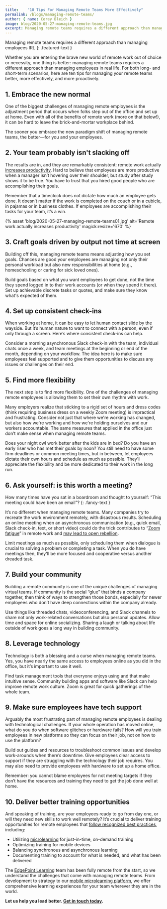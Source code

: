 ```yaml
---
title:    "10 Tips For Managing Remote Teams More Effectively"
permalink: /blogs/managing-remote-teams/
author: { name: Corey Bleich }
image: blog/2020-05-27-managing-remote-teams.jpg
excerpt: Managing remote teams requires a different approach than managing employees in real life. Here's how to do it effectively. 
---
```


Managing remote teams requires a different approach than managing employees IRL
{: .featured-text }

Whether you are entering the brave new world of remote work out of choice or necessity, one thing is better: managing remote teams requires a different approach than managing employees in real life. For both long- and short-term scenarios, here are ten tips for managing your remote teams better, more effectively, and more proactively. 

## 1. Embrace the new normal 

One of the biggest challenges of managing remote employees is the adjustment period that occurs when folks step out of the office and set up at home. Even with all of the benefits of remote work (more on that below!), it can be hard to leave the brick-and-mortar workplace behind. 

The sooner you embrace the new paradigm shift of managing remote teams, the better—for you and your employees.

## 2. Your team probably isn't slacking off 

The results are in, and they are remarkably consistent: remote work actually [increases productivity](https://www.inc.com/scott-mautz/a-2-year-stanford-study-shows-astonishing-productivity-boost-of-working-from-home.html). Hard to believe that employees are more productive when a manager isn’t hovering over their shoulder, but study after study shows it to be true. You have to trust that you hired good people who are accomplishing their goals.

Remember that a timeclock does not dictate how much an employee gets done. It doesn’t matter if the work is completed on the couch or in a cubicle, in pajamas or in business clothes.  If employees are accomplishing their tasks for your team, it’s a win.

{% asset 'blog/2020-05-27-managing-remote-teams01.jpg'
   alt='Remote work actually increases productivity'
   magick:resize='670' %}


## 3. Craft goals driven by output not time at screen

Building off this, managing remote teams means adjusting how you set goals. Chances are good your employees are managing not only their personal workload but also new responsibilities at home (e.g., homeschooling or caring for sick loved ones). 

Build goals based on what you want employees to get done, not the time they spend logged in to their work accounts (or when they spend it there). Set up achievable discrete tasks or quotes, and make sure they know what's expected of them. 

## 4. Set up consistent check-ins 

When working at home, it can be easy to let human contact slide by the wayside. But it’s human nature to want to connect with a person, even if only through a screen. Here’s where consistent check-ins can help. 

Consider a morning asynchronous Slack check-in with the team, individual chats once a week, and team meetings at the beginning or end of the month, depending on your workflow. The idea here is to make sure employees feel supported and to give them opportunities to discuss any issues or challenges on their end. 

## 5. Find more flexibility 

The next step is to find more flexibility. One of the challenges of managing remote employees is allowing them to set their own rhythm with work. 

Many employers realize that sticking to a rigid set of hours and dress codes (think requiring business dress on a weekly Zoom meeting) is impractical and frustrating. Consider not just that where we're working has changed, but also how we're working and how we're holding ourselves and our workers accountable. The same measures that applied in the office just don’t make sense when managing remote teams. 

Does your night owl work better after the kids are in bed? Do you have an early riser who has met their goals by noon? You still need to have some firm deadlines or common meeting times, but in between, let employees dictate their own hours and schedule as much as possible. They'll appreciate the flexibility and be more dedicated to their work in the long run. 

## 6. Ask yourself: is this worth a meeting? 

How many times have you sat in a boardroom and thought to yourself: “This meeting could have been an email”?
{: .fancy-text }

It’s no different when managing remote teams. Many companies try to recreate the work environment remotely, with disastrous results. Scheduling an online meeting when an asynchronous communication (e.g., quick email, Slack check-in, text, or short video) could do the trick contributes to “[Zoom fatigue](https://hbr.org/2020/04/how-to-combat-zoom-fatigue)” in remote work and [may lead to open rebellion](https://medium.com/swlh/the-five-levels-of-remote-work-and-why-youre-probably-at-level-2-ccaf05a25b9c).

Limit meetings as much as possible, only scheduling them when dialogue is crucial to solving a problem or completing a task. When you do have meetings then, they'll be more focused and cooperative versus another dreaded task. 

## 7. Build your community 

Building a remote community is one of the unique challenges of managing virtual teams. If community is the social “glue” that binds a company together, then think of ways to strengthen those bonds, especially for newer employees who don’t have deep connections within the company already.

Use things like threaded chats, videoconferencing, and Slack channels to share not only work-related conversations but also personal updates. Allow time and space for online socializing. Sharing a laugh or talking about life outside of work goes a long way in building community.

## 8. Leverage technology 

Technology is both a blessing and a curse when managing remote teams. Yes, you have nearly the same access to employees online as you did in the office, but it’s important to use it well. 

Find task management tools that everyone enjoys using and that make intuitive sense. Community building apps and software like Slack can help improve remote work culture. Zoom is great for quick gatherings of the whole team.

## 9. Make sure employees have tech support 

Arguably the most frustrating part of managing remote employees is dealing with technological challenges. If your whole operation has moved online, what do you do when software glitches or hardware fails? How will you train employees in new platforms so they can focus on their job, not on how to use the platform?

Build out guides and resources to troubleshoot common issues and develop work-arounds when there’s downtime. Give employees clear access to support if they are struggling with the technology their job requires. You may also need to provide employees with hardware to set up a home office. 

Remember: you cannot blame employees for not meeting targets if they don’t have the resources and training they need to get the job done well at home. 

## 10. Deliver better training opportunities 

And speaking of training, are your employees ready to go from day one, or will they need new skills to work well remotely? It’s crucial to deliver training opportunities for remote employees that [follow recognized best practices](/blogs/best-practices-for-training-remote-employees/), including:

* Utilizing [microlearning](/blog/types-of-microlearning/) for just-in-time, on-demand training
* Optimizing training for mobile devices
* Balancing synchronous and asynchronous learning
* Documenting training to account for what is needed, and what has been delivered

The [EdgePoint Learning](https://www.edgepointlearning.com/) team has been fully remote from the start, so we understand the challenges that come with managing remote teams. From development to strategy to our [mobile microlearning platform](https://www.pinpointworkforce.com/), we offer comprehensive learning experiences for your team wherever they are in the world. 

<strong>Let us help you lead better. [Get in touch today](/contact/).</strong>
